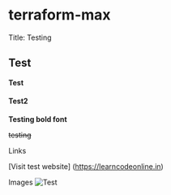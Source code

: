 # terraform-max
Title: Testing
## Test
__Test__
#### Test2
**Testing bold font**

~~testing~~

Links

[Visit test website] (https://learncodeonline.in)

Images
![Test](https://learncodeonline.in/mascot.png)